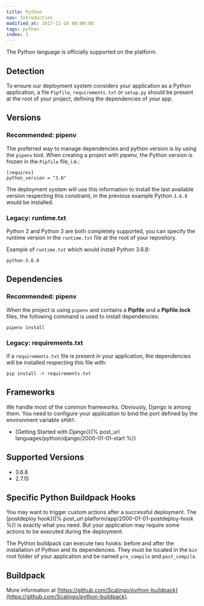 ```yaml
---
title: Python
nav: Introduction
modified_at: 2017-11-16 00:00:00
tags: python
index: 1
---
```


The Python language is officially supported on the platform.

## Detection

To ensure our deployment system considers your application as a Python
application, a file `Pipfile`, `requirements.txt` or `setup.py` should be
present at the root of your project, defining the dependencies of your app.

## Versions

### Recommended: pipenv

The preferred way to manage dependencies and python version is by using the
`pipenv` tool. When creating a project with pipenv, the Python version is
frozen in the `Pipfile` file, i.e.:

```
[requires]
python_version = "3.6"
```

The deployment system will use this information to install the last available
version respecting this constraint, in the previous example Python `3.6.8`
would be installed.

### Legacy: runtime.txt

Python 2 and Python 3 are both completely supported, you can specify the
runtime version in the `runtime.txt` file at the root of your repository.

Example of `runtime.txt` which would install Python 3.6.8:

```text
python-3.6.8
```

## Dependencies

### Recommended: pipenv

When the project is using `pipenv` and contains a **Pipfile** and a
**Pipfile.lock** files, the following command is used to install dependencies:

```
pipenv install
```

### Legacy: requirements.txt

If a `requirements.txt` file is present in your application, the dependencies
will be installed respecting this file with:

```
pip install -r requirements.txt
```

## Frameworks

We handle most of the common frameworks. Obviously, Django is among them. You need to
configure your application to bind the port defined by the environment variable `$PORT`.

* [Getting Started with Django]({% post_url languages/python/django/2000-01-01-start %})

## Supported Versions


* 3.6.8
* 2.7.15

## Specific Python Buildpack Hooks

You may want to trigger custom actions after a successful deployment. The [postdeploy hook]({%
post_url platform/app/2000-01-01-postdeploy-hook %}) is exactly what you need. But your
application may require some actions to be executed during the deployment.

The Python buildpack can execute two hooks: before and after the installation of Python and its
dependencies. They must be located in the `bin` root folder of your application and be named
`pre_compile` and `post_compile`.

## Buildpack

More information at
[https://github.com/Scalingo/python-buildpack](https://github.com/Scalingo/python-buildpack).
